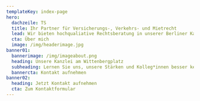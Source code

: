 ```yaml
---
templateKey: index-page
hero:
  dachzeile: TS
  title: Ihr Partner für Versicherungs-, Verkehrs- und Mietrecht
  lead: Wir bieten hochqualiative Rechtsberatung in unserer Berliner Kanzlei für Sie
  cta: Über mich
  image: /img/headerimage.jpg
banner01:
  bannerimage: /img/imageabout.png
  heading: Unsere Kanzlei am Wittenbergplatz
  subheading: Lernen Sie uns, unsere Stärken und Kolleg*innen besser kennen
  bannercta: Kontakt aufnehmen
banner02:
  heading: Jetzt Kontakt aufnehmen
  cta: Zum Kontaktformular
---
```


